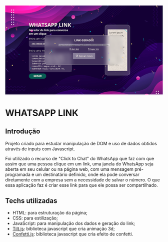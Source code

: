 ![Whatsapp Link Preview](./src/images/preview.png)
# WHATSAPP LINK

## Introdução
Projeto criado para estudar manipulação de DOM e uso de dados obtidos através de inputs com Javascript.

Foi utilizado o recurso de "Click to Chat" do WhatsApp que faz com que assim que uma pessoa clique em um link, uma janela do WhatsApp seja aberta em seu celular ou na página web, com uma mensagem pré-programada e um destinatário definido, onde ela pode conversar diretamente com a empresa sem a necessidade de salvar o número. O que essa aplicação faz é criar esse link para que ele possa ser compartilhado.


## Techs utilizadas
* HTML: para estruturação da página;
* CSS: para estilização;
* JavaScript: para manipulação dos dados e geração do link;
* [Tilt.js](https://micku7zu.github.io/vanilla-tilt.js/): biblioteca javascript que cria animação 3d;
* [Confetti.js](https://github.com/Agezao/confetti-js): biblioteca javascript que cria efeito de confetti.

